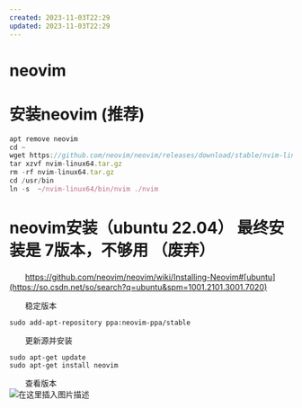 ```yaml
---
created: 2023-11-03T22:29
updated: 2023-11-03T22:29
---
```

# neovim

# 安装neovim (推荐)

```js
apt remove neovim 
cd ~
wget https://github.com/neovim/neovim/releases/download/stable/nvim-linux64.tar.gz
tar xzvf nvim-linux64.tar.gz
rm -rf nvim-linux64.tar.gz
cd /usr/bin
ln -s  ~/nvim-linux64/bin/nvim ./nvim
```

# neovim安装（ubuntu 22.04） 最终安装是 7版本，不够用 （废弃）

　　https://github.com/neovim/neovim/wiki/Installing-Neovim#[ubuntu](https://so.csdn.net/so/search?q=ubuntu&spm=1001.2101.3001.7020)

　　稳定版本

```
sudo add-apt-repository ppa:neovim-ppa/stable
```

　　更新源并安装

```
sudo apt-get update
sudo apt-get install neovim
```

　　查看版本  
​![在这里插入图片描述](https://img-blog.csdnimg.cn/8c3e6bfc7003459aba8fe98cf272c235.png)​

　　‍
